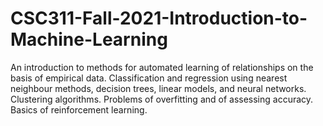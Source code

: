 # CSC311-Fall-2021-Introduction-to-Machine-Learning
An introduction to methods for automated learning of relationships on the basis of empirical data. Classification and regression using nearest neighbour methods, decision trees, linear models, and neural networks. Clustering algorithms. Problems of overfitting and of assessing accuracy. Basics of reinforcement learning.
